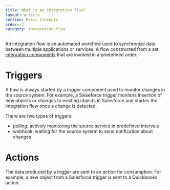 ```yaml
---
title: What is an integration flow?
layout: article
section: Basic Concepts
order: 2
category: integration-flow
---
```


An integration flow is an automated workflow used to synchronize data between multiple applications or services. A flow
constructed from a set [integration components](integration-component.html) that are invoked in a predefined order.

# Triggers

A flow is always started by a *trigger* component used to monitor changes in the source system. For example, a Salseforce
trigger monitors insertion of new objects or changes to existing objects in Salesforce and startes the integration flow
once a change is detected.

There are two types of triggers:

* polling: actively monitoring the source service in predefined intervals
* webhook: waiting for the source system to send notification about changes


# Actions

The data produced by a *trigger* are sent to an *action* for consumption. For example, a new object from a Salesforce
trigger is sent to a Quickbooks action.
